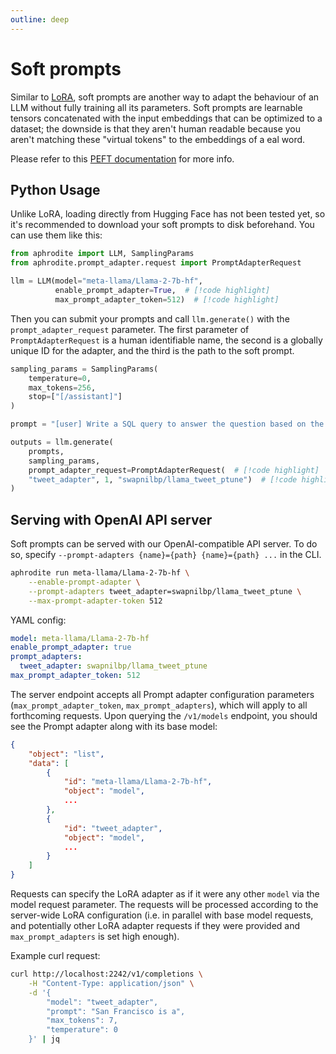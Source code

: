 ```yaml
---
outline: deep
---
```


# Soft prompts

Similar to [LoRA](/pages/adapters/lora), soft prompts are another way to adapt the behaviour of an LLM without fully training all its parameters. Soft prompts are learnable tensors concatenated with the input embeddings that can be optimized to a dataset; the downside is that they aren't human readable because you aren't matching these "virtual tokens" to the embeddings of a eal word.

Please refer to this [PEFT documentation](https://huggingface.co/docs/peft/main/en/conceptual_guides/prompting) for more info.

## Python Usage
Unlike LoRA, loading directly from Hugging Face has not been tested yet, so it's recommended to download your soft prompts to disk beforehand. You can use them like this:

```py
from aphrodite import LLM, SamplingParams
from aphrodite.prompt_adapter.request import PromptAdapterRequest

llm = LLM(model="meta-llama/Llama-2-7b-hf",
          enable_prompt_adapter=True,  # [!code highlight]
          max_prompt_adapter_token=512)  # [!code highlight]
```

Then you can submit your prompts and call `llm.generate()` with the `prompt_adapter_request` parameter. The first parameter of `PromptAdapterRequest` is a human identifiable name, the second is a globally unique ID for the adapter, and the third is the path to the soft prompt.

```py
sampling_params = SamplingParams(
    temperature=0,
    max_tokens=256,
    stop=["[/assistant]"]
)

prompt = "[user] Write a SQL query to answer the question based on the table schema.\n\n context: CREATE TABLE table_name_74 (icao VARCHAR, airport VARCHAR)\n\n question: Name the ICAO for lilongwe international airport [/user] [assistant]"

outputs = llm.generate(
    prompts,
    sampling_params,
    prompt_adapter_request=PromptAdapterRequest(  # [!code highlight]
    "tweet_adapter", 1, "swapnilbp/llama_tweet_ptune")  # [!code highlight]
)
```

## Serving with OpenAI API server
Soft prompts can be served with our OpenAI-compatible API server. To do so, specify `--prompt-adapters {name}={path} {name}={path} ...` in the CLI.

```sh
aphrodite run meta-llama/Llama-2-7b-hf \
    --enable-prompt-adapter \
    --prompt-adapters tweet_adapter=swapnilbp/llama_tweet_ptune \
    --max-prompt-adapter-token 512
```

YAML config:
```yaml
model: meta-llama/Llama-2-7b-hf
enable_prompt_adapter: true
prompt_adapters:
  tweet_adapter: swapnilbp/llama_tweet_ptune
max_prompt_adapter_token: 512
```

The server endpoint accepts all Prompt adapter configuration parameters (`max_prompt_adapter_token`, `max_prompt_adapters`), which will apply to all forthcoming requests. Upon querying the `/v1/models` endpoint, you should see the Prompt adapter along with its base model:

```json
{
    "object": "list",
    "data": [
        {
            "id": "meta-llama/Llama-2-7b-hf",
            "object": "model",
            ...
        },
        {
            "id": "tweet_adapter",
            "object": "model",
            ...
        }
    ]
}
```

Requests can specify the LoRA adapter as if it were any other `model` via the model request parameter. The requests will be processed according to the server-wide LoRA configuration (i.e. in parallel with base model requests, and potentially other LoRA adapter requests if they were provided and `max_prompt_adapters` is set high enough).

Example curl request:

```sh
curl http://localhost:2242/v1/completions \
    -H "Content-Type: application/json" \
    -d '{
        "model": "tweet_adapter",
        "prompt": "San Francisco is a",
        "max_tokens": 7,
        "temperature": 0
    }' | jq
```